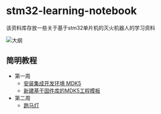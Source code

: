 # stm32-learning-notebook

该资料库存放一些关于基于stm32单片机的灭火机器人的学习资料

![大纲](https://a-sleepy-cat.github.io/image-host/fire-fighting-robot/大纲.jpg)

## 简明教程

- 第一周
  - [安装集成开发环境 MDK5]
  - [新建基于固件库的MDK5工程模板]
- 第二周
  - [跑马灯]


[安装集成开发环境 MDK5]: <https://github.com/a-sleepy-cat/fire-fighting-robot/tree/master/简明教程/第一周/MDK5简介及安装介绍.md>
[新建基于固件库的MDK5工程模板]: <https://github.com/a-sleepy-cat/fire-fighting-robot/tree/master/简明教程/第一周/基于固件库的工程模板建立/新建工程模板.md>
[跑马灯]: <https://github.com/a-sleepy-cat/fire-fighting-robot/tree/master/简明教程/第二周/MDK5简介及安装介绍.md>